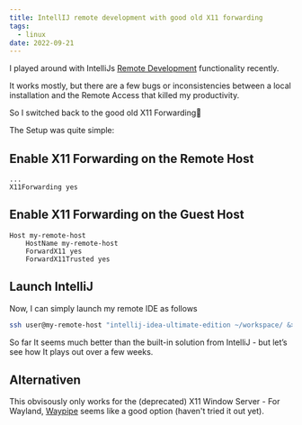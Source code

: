 ```yaml
---
title: IntellIJ remote development with good old X11 forwarding
tags:
  - linux
date: 2022-09-21
---
```


I played around with IntelliJs [Remote Development](https://www.jetbrains.com/remote-development/) functionality recently.

It works mostly, but there are a few bugs or inconsistencies between a local installation and the Remote Access that killed my productivity.

So I switched back to the good old X11 Forwarding🙂

The Setup was quite simple:

## Enable X11 Forwarding on the Remote Host

```Plain
...
X11Forwarding yes
```

## Enable X11 Forwarding on the Guest Host

```Plain
Host my-remote-host
    HostName my-remote-host
    ForwardX11 yes
    ForwardX11Trusted yes
```

## Launch IntelliJ

Now, I can simply launch my remote IDE as follows

```Bash
ssh user@my-remote-host "intellij-idea-ultimate-edition ~/workspace/ &>/dev/null"
```

So far It seems much better than the built-in solution from IntelliJ - but let’s see how It plays out over a few weeks.

## Alternativen

This obvisously only works for the (deprecated) X11 Window Server - For Wayland, [Waypipe](https://gitlab.freedesktop.org/mstoeckl/waypipe/) seems like a good option (haven't tried it out yet).
